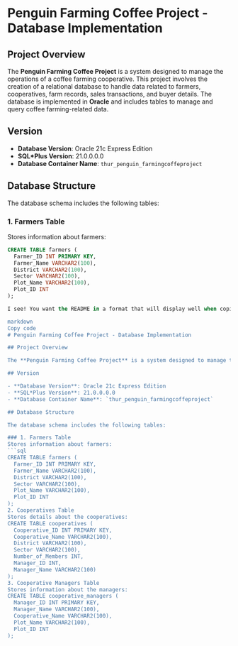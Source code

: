 # Penguin Farming Coffee Project - Database Implementation

## Project Overview

The **Penguin Farming Coffee Project** is a system designed to manage the operations of a coffee farming cooperative. This project involves the creation of a relational database to handle data related to farmers, cooperatives, farm records, sales transactions, and buyer details. The database is implemented in **Oracle** and includes tables to manage and query coffee farming-related data.

## Version

- **Database Version**: Oracle 21c Express Edition
- **SQL*Plus Version**: 21.0.0.0.0
- **Database Container Name**: `thur_penguin_farmingcoffeproject`

## Database Structure

The database schema includes the following tables:

### 1. Farmers Table
Stores information about farmers:
```sql
CREATE TABLE farmers (
  Farmer_ID INT PRIMARY KEY,
  Farmer_Name VARCHAR2(100),
  District VARCHAR2(100),
  Sector VARCHAR2(100),
  Plot_Name VARCHAR2(100),
  Plot_ID INT
);

I see! You want the README in a format that will display well when copied directly into GitHub, and ensure the data appears as expected. Here's an updated version with clear formatting and markdown that will display properly on GitHub:

markdown
Copy code
# Penguin Farming Coffee Project - Database Implementation

## Project Overview

The **Penguin Farming Coffee Project** is a system designed to manage the operations of a coffee farming cooperative. This project involves the creation of a relational database to handle data related to farmers, cooperatives, farm records, sales transactions, and buyer details. The database is implemented in **Oracle** and includes tables to manage and query coffee farming-related data.

## Version

- **Database Version**: Oracle 21c Express Edition
- **SQL*Plus Version**: 21.0.0.0.0
- **Database Container Name**: `thur_penguin_farmingcoffeproject`

## Database Structure

The database schema includes the following tables:

### 1. Farmers Table
Stores information about farmers:
```sql
CREATE TABLE farmers (
  Farmer_ID INT PRIMARY KEY,
  Farmer_Name VARCHAR2(100),
  District VARCHAR2(100),
  Sector VARCHAR2(100),
  Plot_Name VARCHAR2(100),
  Plot_ID INT
);
2. Cooperatives Table
Stores details about the cooperatives:
CREATE TABLE cooperatives (
  Cooperative_ID INT PRIMARY KEY,
  Cooperative_Name VARCHAR2(100),
  District VARCHAR2(100),
  Sector VARCHAR2(100),
  Number_of_Members INT,
  Manager_ID INT,
  Manager_Name VARCHAR2(100)
);
3. Cooperative Managers Table
Stores information about the managers:
CREATE TABLE cooperative_managers (
  Manager_ID INT PRIMARY KEY,
  Manager_Name VARCHAR2(100),
  Cooperative_Name VARCHAR2(100),
  Plot_Name VARCHAR2(100),
  Plot_ID INT
);




